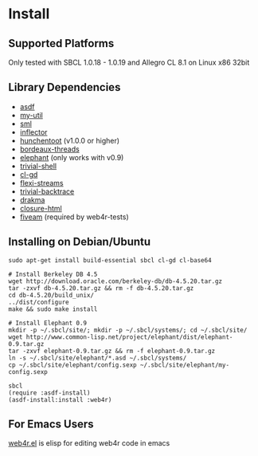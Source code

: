 Install
========

Supported Platforms
--------------------
Only tested with SBCL 1.0.18 - 1.0.19 and Allegro CL 8.1 on Linux x86 32bit 

Library Dependencies
---------------------
- [asdf](http://www.cliki.net/asdf)
- [my-util](http://github.com/tomoyuki28jp/my-util/tree/master)
- [sml](http://github.com/tomoyuki28jp/sml/tree/master)
- [inflector](http://github.com/tomoyuki28jp/inflector/tree/master)
- [hunchentoot](http://www.weitz.de/hunchentoot/) (v1.0.0 or higher)
- [bordeaux-threads](http://common-lisp.net/project/bordeaux-threads/)
- [elephant](http://common-lisp.net/project/elephant/) (only works with v0.9)
- [trivial-shell](http://common-lisp.net/project/trivial-shell/)
- [cl-gd](http://weitz.de/cl-gd/)
- [flexi-streams](http://www.weitz.de/flexi-streams/)
- [trivial-backtrace](http://common-lisp.net/project/trivial-backtrace/)
- [drakma](http://weitz.de/drakma/)
- [closure-html](http://common-lisp.net/project/closure/closure-html/)
- [fiveam](http://common-lisp.net/project/bese/FiveAM.html) (required by web4r-tests)

Installing on Debian/Ubuntu
----------------------------
    sudo apt-get install build-essential sbcl cl-gd cl-base64
    
    # Install Berkeley DB 4.5
    wget http://download.oracle.com/berkeley-db/db-4.5.20.tar.gz
    tar -zxvf db-4.5.20.tar.gz && rm -f db-4.5.20.tar.gz
    cd db-4.5.20/build_unix/
    ../dist/configure
    make && sudo make install
    
    # Install Elephant 0.9
    mkdir -p ~/.sbcl/site/; mkdir -p ~/.sbcl/systems/; cd ~/.sbcl/site/
    wget http://www.common-lisp.net/project/elephant/dist/elephant-0.9.tar.gz
    tar -zxvf elephant-0.9.tar.gz && rm -f elephant-0.9.tar.gz
    ln -s ~/.sbcl/site/elephant/*.asd ~/.sbcl/systems/
    cp ~/.sbcl/site/elephant/config.sexp ~/.sbcl/site/elephant/my-config.sexp
    
    sbcl
    (require :asdf-install)
    (asdf-install:install :web4r)

For Emacs Users
----------------
[web4r.el](http://github.com/tomoyuki28jp/web4r-el)
 is elisp for editing web4r code in emacs
